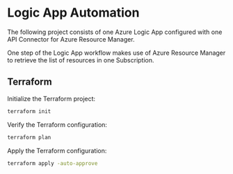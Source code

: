 # Logic App Automation

The following project consists of one Azure Logic App configured with 
one API Connector for Azure Resource Manager.

One step of the Logic App workflow makes use of Azure Resource Manager to 
retrieve the list of resources in one Subscription.

## Terraform

Initialize the Terraform project:

```sh
terraform init
```

Verify the Terraform configuration:

```sh
terraform plan
```

Apply the Terraform configuration:

```sh
terraform apply -auto-approve
```
